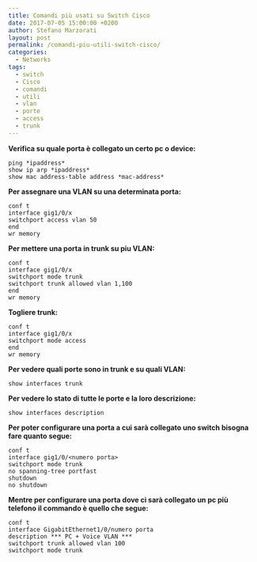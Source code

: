 ```yaml
---
title: Comandi più usati su Switch Cisco
date: 2017-07-05 15:00:00 +0200
author: Stefano Marzorati
layout: post
permalink: /comandi-piu-utili-switch-cisco/
categories:
  - Networks
tags:
  - switch
  - Cisco
  - comandi
  - utili
  - vlan
  - porte
  - access
  - trunk
---
```

**Verifica su quale porta è collegato un certo pc o device:**   

	ping *ipaddress*   
	show ip arp *ipaddress*   
	show mac address-table address *mac-address*   


**Per assegnare una VLAN su una determinata porta:**   

	conf t   
	interface gig1/0/x   
	switchport access vlan 50   
	end   
	wr memory   


**Per mettere una porta in trunk su piu VLAN:**   

	conf t   
	interface gig1/0/x   
	switchport mode trunk   
	switchport trunk allowed vlan 1,100   
	end   
	wr memory   


**Togliere trunk:**  

	conf t    
	interface gig1/0/x   
	switchport mode access   
	end   
	wr memory   


**Per vedere quali porte sono in trunk e su quali VLAN:**   

	show interfaces trunk   


**Per vedere lo stato di tutte le porte e la loro descrizione:**   

	show interfaces description   


**Per poter configurare una porta a cui sarà collegato uno switch bisogna fare quanto segue:**   

	conf t   
	interface gig1/0/<numero porta>   
	switchport mode trunk   
	no spanning-tree portfast   
	shutdown   
	no shutdown   


**Mentre per configurare una porta dove ci sarà collegato un pc più telefono il commando è quello che segue:**   

	conf t   
	interface GigabitEthernet1/0/numero porta   
	description *** PC + Voice VLAN ***   
	switchport trunk allowed vlan 100   
	switchport mode trunk   
